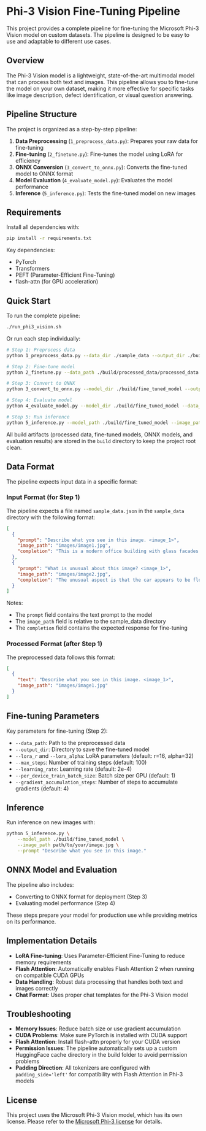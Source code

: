 # Phi-3 Vision Fine-Tuning Pipeline

This project provides a complete pipeline for fine-tuning the Microsoft Phi-3 Vision model on custom datasets. The pipeline is designed to be easy to use and adaptable to different use cases.

## Overview

The Phi-3 Vision model is a lightweight, state-of-the-art multimodal model that can process both text and images. This pipeline allows you to fine-tune the model on your own dataset, making it more effective for specific tasks like image description, defect identification, or visual question answering.

## Pipeline Structure

The project is organized as a step-by-step pipeline:

1. **Data Preprocessing** (`1_preprocess_data.py`): Prepares your raw data for fine-tuning
2. **Fine-tuning** (`2_finetune.py`): Fine-tunes the model using LoRA for efficiency
3. **ONNX Conversion** (`3_convert_to_onnx.py`): Converts the fine-tuned model to ONNX format
4. **Model Evaluation** (`4_evaluate_model.py`): Evaluates the model performance
5. **Inference** (`5_inference.py`): Tests the fine-tuned model on new images

## Requirements

Install all dependencies with:

```bash
pip install -r requirements.txt
```

Key dependencies:
- PyTorch
- Transformers
- PEFT (Parameter-Efficient Fine-Tuning)
- flash-attn (for GPU acceleration)

## Quick Start

To run the complete pipeline:

```bash
./run_phi3_vision.sh
```

Or run each step individually:

```bash
# Step 1: Preprocess data
python 1_preprocess_data.py --data_dir ./sample_data --output_dir ./build/processed_data

# Step 2: Fine-tune model
python 2_finetune.py --data_path ./build/processed_data/processed_data.json --output_dir ./build/fine_tuned_model

# Step 3: Convert to ONNX
python 3_convert_to_onnx.py --model_dir ./build/fine_tuned_model --output_dir ./build/onnx_model --with_image_input

# Step 4: Evaluate model
python 4_evaluate_model.py --model_dir ./build/fine_tuned_model --data_path ./sample_data/sample_data.json --output_dir ./build/evaluation_results

# Step 5: Run inference
python 5_inference.py --model_path ./build/fine_tuned_model --image_path ./build/processed_data/images/sample1.jpg
```

All build artifacts (processed data, fine-tuned models, ONNX models, and evaluation results) are stored in the `build` directory to keep the project root clean.

## Data Format

The pipeline expects input data in a specific format:

### Input Format (for Step 1)

The pipeline expects a file named `sample_data.json` in the `sample_data` directory with the following format:

```json
[
  {
    "prompt": "Describe what you see in this image. <image_1>",
    "image_path": "images/image1.jpg",
    "completion": "This is a modern office building with glass facades..."
  },
  {
    "prompt": "What is unusual about this image? <image_1>",
    "image_path": "images/image2.jpg",
    "completion": "The unusual aspect is that the car appears to be floating..."
  }
]
```

Notes:
- The `prompt` field contains the text prompt to the model
- The `image_path` field is relative to the sample_data directory
- The `completion` field contains the expected response for fine-tuning

### Processed Format (after Step 1)

The preprocessed data follows this format:

```json
[
  {
    "text": "Describe what you see in this image. <image_1>",
    "image_path": "images/image1.jpg"
  }
]
```

## Fine-tuning Parameters

Key parameters for fine-tuning (Step 2):

- `--data_path`: Path to the preprocessed data
- `--output_dir`: Directory to save the fine-tuned model
- `--lora_r` and `--lora_alpha`: LoRA parameters (default: r=16, alpha=32)
- `--max_steps`: Number of training steps (default: 100)
- `--learning_rate`: Learning rate (default: 2e-4)
- `--per_device_train_batch_size`: Batch size per GPU (default: 1)
- `--gradient_accumulation_steps`: Number of steps to accumulate gradients (default: 4)

## Inference

Run inference on new images with:

```bash
python 5_inference.py \
    --model_path ./build/fine_tuned_model \
    --image_path path/to/your/image.jpg \
    --prompt "Describe what you see in this image."
```

## ONNX Model and Evaluation

The pipeline also includes:

- Converting to ONNX format for deployment (Step 3)
- Evaluating model performance (Step 4)

These steps prepare your model for production use while providing metrics on its performance.

## Implementation Details

- **LoRA Fine-tuning**: Uses Parameter-Efficient Fine-Tuning to reduce memory requirements
- **Flash Attention**: Automatically enables Flash Attention 2 when running on compatible CUDA GPUs
- **Data Handling**: Robust data processing that handles both text and images correctly
- **Chat Format**: Uses proper chat templates for the Phi-3 Vision model

## Troubleshooting

- **Memory Issues**: Reduce batch size or use gradient accumulation
- **CUDA Problems**: Make sure PyTorch is installed with CUDA support
- **Flash Attention**: Install flash-attn properly for your CUDA version
- **Permission Issues**: The pipeline automatically sets up a custom HuggingFace cache directory in the build folder to avoid permission problems
- **Padding Direction**: All tokenizers are configured with `padding_side='left'` for compatibility with Flash Attention in Phi-3 models

## License

This project uses the Microsoft Phi-3 Vision model, which has its own license. Please refer to the [Microsoft Phi-3 license](https://huggingface.co/microsoft/Phi-3-vision-128k-instruct) for details.